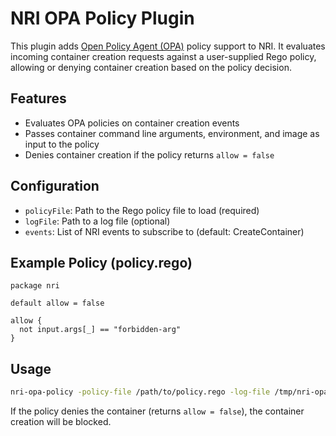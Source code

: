# NRI OPA Policy Plugin

This plugin adds [Open Policy Agent (OPA)](https://www.openpolicyagent.org/) policy support to NRI. It evaluates incoming container creation requests against a user-supplied Rego policy, allowing or denying container creation based on the policy decision.

## Features

- Evaluates OPA policies on container creation events
- Passes container command line arguments, environment, and image as input to the policy
- Denies container creation if the policy returns `allow = false`

## Configuration

- `policyFile`: Path to the Rego policy file to load (required)
- `logFile`: Path to a log file (optional)
- `events`: List of NRI events to subscribe to (default: CreateContainer)

## Example Policy (policy.rego)

```rego
package nri

default allow = false

allow {
  not input.args[_] == "forbidden-arg"
}
```

## Usage

```sh
nri-opa-policy -policy-file /path/to/policy.rego -log-file /tmp/nri-opa.log
```

If the policy denies the container (returns `allow = false`), the container creation will be blocked. 